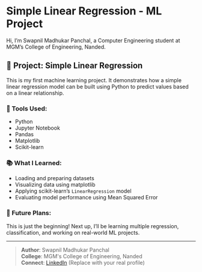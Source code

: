 # Simple Linear Regression - ML Project

Hi, I’m Swapnil Madhukar Panchal, a Computer Engineering student at MGM’s College of Engineering, Nanded.

## 📌 Project: Simple Linear Regression

This is my first machine learning project. It demonstrates how a simple linear regression model can be built using Python to predict values based on a linear relationship.

### 🔧 Tools Used:
- Python
- Jupyter Notebook
- Pandas
- Matplotlib
- Scikit-learn

### 📚 What I Learned:
- Loading and preparing datasets
- Visualizing data using matplotlib
- Applying scikit-learn’s `LinearRegression` model
- Evaluating model performance using Mean Squared Error

### 🚀 Future Plans:
This is just the beginning! Next up, I’ll be learning multiple regression, classification, and working on real-world ML projects.

---
> **Author**: Swapnil Madhukar Panchal  
> **College**: MGM's College of Engineering, Nanded  
> **Connect**: [LinkedIn](https://www.linkedin.com) (Replace with your real profile)

